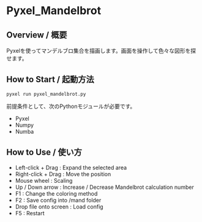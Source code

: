 # Pyxel_Mandelbrot
## Overview / 概要
Pyxelを使ってマンデルブロ集合を描画します。画面を操作して色々な図形を探せます。  
## How to Start / 起動方法
```
pyxel run pyxel_mandelbrot.py
```
前提条件として、次のPythonモジュールが必要です。  
- Pyxel
- Numpy
- Numba
## How to Use / 使い方
- Left-click + Drag : Expand the selected area
- Right-click + Drag : Move the position
- Mouse wheel : Scaling
- Up / Down arrow : Increase / Decrease Mandelbrot calculation number
- F1 : Change the coloring method
- F2 : Save config into /mand folder
- Drop file onto screen : Load config
- F5 : Restart
